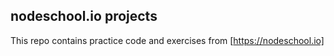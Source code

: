 ## nodeschool.io projects
This repo contains practice code and exercises from [https://nodeschool.io]
